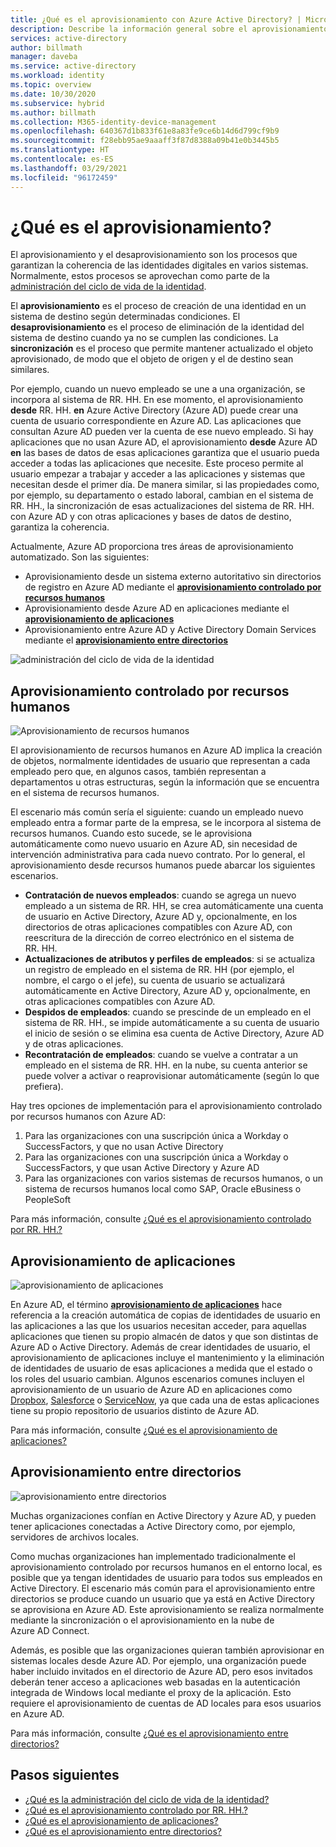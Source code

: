 ```yaml
---
title: ¿Qué es el aprovisionamiento con Azure Active Directory? | Microsoft Docs
description: Describe la información general sobre el aprovisionamiento de identidades y los escenarios de administración del ciclo de vida de la identidad (ILM).
services: active-directory
author: billmath
manager: daveba
ms.service: active-directory
ms.workload: identity
ms.topic: overview
ms.date: 10/30/2020
ms.subservice: hybrid
ms.author: billmath
ms.collection: M365-identity-device-management
ms.openlocfilehash: 640367d1b833f61e8a83fe9ce6b14d6d799cf9b9
ms.sourcegitcommit: f28ebb95ae9aaaff3f87d8388a09b41e0b3445b5
ms.translationtype: HT
ms.contentlocale: es-ES
ms.lasthandoff: 03/29/2021
ms.locfileid: "96172459"
---
```

# <a name="what-is-provisioning"></a>¿Qué es el aprovisionamiento?

El aprovisionamiento y el desaprovisionamiento son los procesos que garantizan la coherencia de las identidades digitales en varios sistemas.  Normalmente, estos procesos se aprovechan como parte de la [administración del ciclo de vida de la identidad](what-is-identity-lifecycle-management.md).

El **aprovisionamiento** es el proceso de creación de una identidad en un sistema de destino según determinadas condiciones.  El **desaprovisionamiento** es el proceso de eliminación de la identidad del sistema de destino cuando ya no se cumplen las condiciones. La **sincronización** es el proceso que permite mantener actualizado el objeto aprovisionado, de modo que el objeto de origen y el de destino sean similares.

Por ejemplo, cuando un nuevo empleado se une a una organización, se incorpora al sistema de RR. HH.  En ese momento, el aprovisionamiento **desde** RR. HH. **en** Azure Active Directory (Azure AD) puede crear una cuenta de usuario correspondiente en Azure AD. Las aplicaciones que consultan Azure AD pueden ver la cuenta de ese nuevo empleado.  Si hay aplicaciones que no usan Azure AD, el aprovisionamiento **desde** Azure AD **en** las bases de datos de esas aplicaciones garantiza que el usuario pueda acceder a todas las aplicaciones que necesite.  Este proceso permite al usuario empezar a trabajar y acceder a las aplicaciones y sistemas que necesitan desde el primer día.  De manera similar, si las propiedades como, por ejemplo, su departamento o estado laboral, cambian en el sistema de RR. HH., la sincronización de esas actualizaciones del sistema de RR. HH. con Azure AD y con otras aplicaciones y bases de datos de destino, garantiza la coherencia.

Actualmente, Azure AD proporciona tres áreas de aprovisionamiento automatizado.  Son las siguientes:  

- Aprovisionamiento desde un sistema externo autoritativo sin directorios de registro en Azure AD mediante el **[aprovisionamiento controlado por recursos humanos](#hr-driven-provisioning)**  
- Aprovisionamiento desde Azure AD en aplicaciones mediante el **[aprovisionamiento de aplicaciones](#app-provisioning)**  
- Aprovisionamiento entre Azure AD y Active Directory Domain Services mediante el **[aprovisionamiento entre directorios](#inter-directory-provisioning)** 

![administración del ciclo de vida de la identidad](media/what-is-provisioning/provisioning.png)

## <a name="hr-driven-provisioning"></a>Aprovisionamiento controlado por recursos humanos

![Aprovisionamiento de recursos humanos](media/what-is-provisioning/cloud-2a.png)

El aprovisionamiento de recursos humanos en Azure AD implica la creación de objetos, normalmente identidades de usuario que representan a cada empleado pero que, en algunos casos, también representan a departamentos u otras estructuras, según la información que se encuentra en el sistema de recursos humanos.  

El escenario más común sería el siguiente: cuando un empleado nuevo empleado entra a formar parte de la empresa, se le incorpora al sistema de recursos humanos.  Cuando esto sucede, se le aprovisiona automáticamente como nuevo usuario en Azure AD, sin necesidad de intervención administrativa para cada nuevo contrato.  Por lo general, el aprovisionamiento desde recursos humanos puede abarcar los siguientes escenarios.

- **Contratación de nuevos empleados**: cuando se agrega un nuevo empleado a un sistema de RR. HH, se crea automáticamente una cuenta de usuario en Active Directory, Azure AD y, opcionalmente, en los directorios de otras aplicaciones compatibles con Azure AD, con reescritura de la dirección de correo electrónico en el sistema de RR. HH.
- **Actualizaciones de atributos y perfiles de empleados**: si se actualiza un registro de empleado en el sistema de RR. HH (por ejemplo, el nombre, el cargo o el jefe), su cuenta de usuario se actualizará automáticamente en Active Directory, Azure AD y, opcionalmente, en otras aplicaciones compatibles con Azure AD.
- **Despidos de empleados**: cuando se prescinde de un empleado en el sistema de RR. HH., se impide automáticamente a su cuenta de usuario el inicio de sesión o se elimina esa cuenta de Active Directory, Azure AD y de otras aplicaciones.
- **Recontratación de empleados**: cuando se vuelve a contratar a un empleado en el sistema de RR. HH. en la nube, su cuenta anterior se puede volver a activar o reaprovisionar automáticamente (según lo que prefiera).

Hay tres opciones de implementación para el aprovisionamiento controlado por recursos humanos con Azure AD:

1. Para las organizaciones con una suscripción única a Workday o SuccessFactors, y que no usan Active Directory
1. Para las organizaciones con una suscripción única a Workday o SuccessFactors, y que usan Active Directory y Azure AD
1. Para las organizaciones con varios sistemas de recursos humanos, o un sistema de recursos humanos local como SAP, Oracle eBusiness o PeopleSoft

Para más información, consulte [¿Qué es el aprovisionamiento controlado por RR. HH.?](what-is-hr-driven-provisioning.md)

## <a name="app-provisioning"></a>Aprovisionamiento de aplicaciones

![aprovisionamiento de aplicaciones](media/what-is-provisioning/cloud-3b.png)

En Azure AD, el término **[aprovisionamiento de aplicaciones](../app-provisioning/user-provisioning.md)** hace referencia a la creación automática de copias de identidades de usuario en las aplicaciones a las que los usuarios necesitan acceder, para aquellas aplicaciones que tienen su propio almacén de datos y que son distintas de Azure AD o Active Directory. Además de crear identidades de usuario, el aprovisionamiento de aplicaciones incluye el mantenimiento y la eliminación de identidades de usuario de esas aplicaciones a medida que el estado o los roles del usuario cambian. Algunos escenarios comunes incluyen el aprovisionamiento de un usuario de Azure AD en aplicaciones como [Dropbox](../saas-apps/dropboxforbusiness-provisioning-tutorial.md), [Salesforce](../saas-apps/salesforce-provisioning-tutorial.md) o [ServiceNow](../saas-apps/servicenow-provisioning-tutorial.md), ya que cada una de estas aplicaciones tiene su propio repositorio de usuarios distinto de Azure AD.

Para más información, consulte [¿Qué es el aprovisionamiento de aplicaciones?](what-is-app-provisioning.md)

## <a name="inter-directory-provisioning"></a>Aprovisionamiento entre directorios

![aprovisionamiento entre directorios](media/what-is-provisioning/cloud-4a.png)

Muchas organizaciones confían en Active Directory y Azure AD, y pueden tener aplicaciones conectadas a Active Directory como, por ejemplo, servidores de archivos locales.

Como muchas organizaciones han implementado tradicionalmente el aprovisionamiento controlado por recursos humanos en el entorno local, es posible que ya tengan identidades de usuario para todos sus empleados en Active Directory.   El escenario más común para el aprovisionamiento entre directorios se produce cuando un usuario que ya está en Active Directory se aprovisiona en Azure AD.  Este aprovisionamiento se realiza normalmente mediante la sincronización o el aprovisionamiento en la nube de Azure AD Connect. 

Además, es posible que las organizaciones quieran también aprovisionar en sistemas locales desde Azure AD.  Por ejemplo, una organización puede haber incluido invitados en el directorio de Azure AD, pero esos invitados deberán tener acceso a aplicaciones web basadas en la autenticación integrada de Windows local mediante el proxy de la aplicación.  Esto requiere el aprovisionamiento de cuentas de AD locales para esos usuarios en Azure AD.

Para más información, consulte [¿Qué es el aprovisionamiento entre directorios?](what-is-inter-directory-provisioning.md)

 
## <a name="next-steps"></a>Pasos siguientes 
- [¿Qué es la administración del ciclo de vida de la identidad?](what-is-identity-lifecycle-management.md)
- [¿Qué es el aprovisionamiento controlado por RR. HH.?](what-is-hr-driven-provisioning.md)
- [¿Qué es el aprovisionamiento de aplicaciones?](what-is-app-provisioning.md)
- [¿Qué es el aprovisionamiento entre directorios?](what-is-inter-directory-provisioning.md)